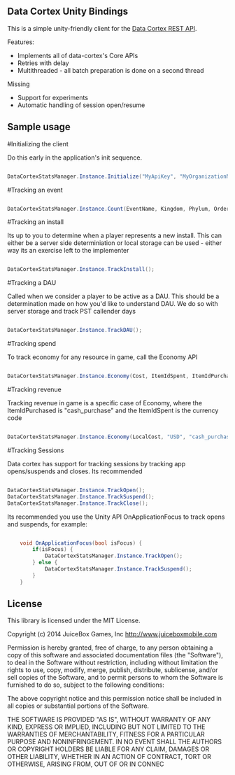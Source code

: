 ## Data Cortex Unity Bindings

This is a simple unity-friendly client for the [Data Cortex REST API][dcrestapi].

Features:

 * Implements all of data-cortex's Core APIs
 * Retries with delay
 * Multithreaded - all batch preparation is done on a second thread

Missing

 * Support for experiments
 * Automatic handling of session open/resume


## Sample usage

#Initializing the client 

Do this early in the application's init sequence.

```csharp

DataCortexStatsManager.Instance.Initialize("MyApiKey", "MyOrganizationName");

```
#Tracking an event

```csharp

DataCortexStatsManager.Instance.Count(EventName, Kingdom, Phylum, Order, Class);

```
#Tracking an install

Its up to you to determine when a player represents a new install. This can either be a server side determiniation or local storage can be used - either way its an exercise left to the implementer

```csharp

DataCortexStatsManager.Instance.TrackInstall();

```

#Tracking a DAU

Called when we consider a player to be active as a DAU. This should be a determination made on how you'd like to understand DAU. We do so with server storage and track PST callender days

```csharp

DataCortexStatsManager.Instance.TrackDAU();

```

#Tracking spend

To track economy for any resource in game, call the Economy API

```csharp

DataCortexStatsManager.Instance.Economy(Cost, ItemIdSpent, ItemIdPurchased);

```

#Tracking revenue

Tracking revenue in game is a specific case of Economy, where the ItemIdPurchased is "cash_purchase" and the ItemIdSpent is the currency code

```csharp

DataCortexStatsManager.Instance.Economy(LocalCost, "USD", "cash_purchase");

```

#Tracking Sessions

Data cortex has support for tracking sessions by tracking app opens/suspends and closes. Its recommended 

```csharp

DataCortexStatsManager.Instance.TrackOpen();
DataCortexStatsManager.Instance.TrackSuspend();
DataCortexStatsManager.Instance.TrackClose();

```

Its recommended you use the Unity API OnApplicationFocus to track opens and suspends, for example:

```csharp

	void OnApplicationFocus(bool isFocus) {
		if(isFocus) {
			DataCortexStatsManager.Instance.TrackOpen();
		} else {
			DataCortexStatsManager.Instance.TrackSuspend();
		}
	}

```


[dcrestapi]: https://github.com/data-cortex/cortex-api/wiki/REST-Documentation

## License

This library is licensed under the MIT License.

Copyright (c) 2014 JuiceBox Games, Inc
http://www.juiceboxmobile.com

Permission is hereby granted, free of charge, to any person obtaining a copy of
this software and associated documentation files (the "Software"), to deal in
the Software without restriction, including without limitation the rights to
use, copy, modify, merge, publish, distribute, sublicense, and/or sell copies
of the Software, and to permit persons to whom the Software is furnished to do
so, subject to the following conditions:

The above copyright notice and this permission notice shall be included in all
copies or substantial portions of the Software.

THE SOFTWARE IS PROVIDED "AS IS", WITHOUT WARRANTY OF ANY KIND, EXPRESS OR
IMPLIED, INCLUDING BUT NOT LIMITED TO THE WARRANTIES OF MERCHANTABILITY,
FITNESS FOR A PARTICULAR PURPOSE AND NONINFRINGEMENT. IN NO EVENT SHALL THE
AUTHORS OR COPYRIGHT HOLDERS BE LIABLE FOR ANY CLAIM, DAMAGES OR OTHER
LIABILITY, WHETHER IN AN ACTION OF CONTRACT, TORT OR OTHERWISE, ARISING FROM,
OUT OF OR IN CONNEC